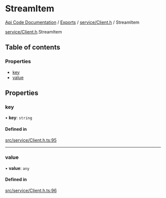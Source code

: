# StreamItem
 
[Api Code Documentation](../README.md) / [Exports](../modules.md) / [service/Client.h](../modules/service_Client_h.md) / StreamItem

[service/Client.h](../modules/service_Client_h.md).StreamItem

## Table of contents

### Properties

- [key](service_Client_h.StreamItem.md#key)
- [value](service_Client_h.StreamItem.md#value)

## Properties

### key

• **key**: `string`

#### Defined in

[src/service/Client.h.ts:95](https://github.com/openkfw/TruBudget/blob/26ade46/api/src/service/Client.h.ts#L95)

___

### value

• **value**: `any`

#### Defined in

[src/service/Client.h.ts:96](https://github.com/openkfw/TruBudget/blob/26ade46/api/src/service/Client.h.ts#L96)

